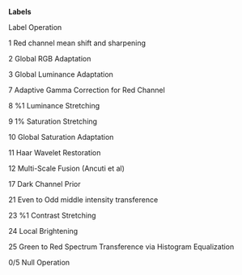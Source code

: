 ﻿
**Labels**

Label	Operation

1	    Red channel mean shift and sharpening

2	    Global RGB Adaptation

3	    Global Luminance Adaptation

7	    Adaptive Gamma Correction for Red Channel

8	    %1 Luminance Stretching

9	    1% Saturation Stretching

10	    Global Saturation Adaptation

11	    Haar Wavelet Restoration

12	    Multi-Scale Fusion (Ancuti et al)

17	    Dark Channel Prior

21	    Even to Odd middle intensity transference

23	    %1 Contrast Stretching

24	    Local Brightening

25  	Green to Red Spectrum Transference via Histogram Equalization

0/5     Null Operation
